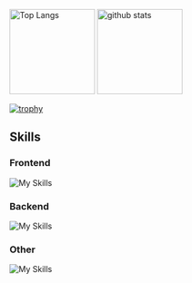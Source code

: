 <p align="left"> 
  <img alt="Top Langs" height="150px" src="https://github-readme-stats.vercel.app/api/top-langs/?username=yamato0211&layout=compact&show_icons=true&theme=dark&hide=html,ruby,css" />
  <img alt="github stats" height="150px" src="https://github-readme-stats.vercel.app/api?username=yamato0211&theme=dark&show_icons=ture" />
</p>

[![trophy](https://github-profile-trophy.vercel.app/?username=yamato0211&theme=onedark&column=7
)](https://github.com/ryo-ma/github-profile-trophy)

## Skills
### Frontend
![My Skills](https://skillicons.dev/icons?i=react,nextjs,ts,firebase,supabase)
### Backend
![My Skills](https://skillicons.dev/icons?i=go,fastapi,nestjs,docker,mysql,postgres,redis,nginx,graphql)
### Other
![My Skills](https://skillicons.dev/icons?i=github,githubactions,linux,gcp,aws,azure)


